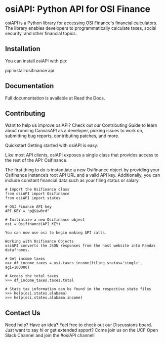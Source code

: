 # osiAPI: Python API for OSI Finance
osiAPI is a Python library for accessing OSI Finance's financial calculators. The library enables developers to programmatically calculate taxes, social security, and other financial topics.


## Installation
You can install osiAPI with pip:

pip install osifinance api


## Documentation
Full documentation is available at Read the Docs.


## Contributing
Want to help us improve osiAPI? Check out our Contributing Guide to learn about running CanvasAPI as a developer, picking issues to work on, submitting bug reports, contributing patches, and more.

Quickstart
Getting started with osiAPI is easy.

Like most API clients, osiAPI exposes a single class that provides access to the rest of the API: Osifinance.

The first thing to do is instantiate a new Osifinance object by providing your Osifinance instance’s root API URL and a valid API key. Additionally, you can include constant financial data such as your filing status or salary.

```
# Import the Osifinance class
from osiAPI import Osifinance
from osiAPI import states

# OSI Finance API key
API_KEY = "p@$$w0rd"

# Initialize a new Osifinance object
osi = Osifinance(API_KEY)

You can now use osi to begin making API calls.

Working with Osifinance Objects
osiAPI converts the JSON responses from the host website into Pandas dataframes.

# Get income taxes
>>> df_income_taxes = osi.taxes_income(filing_status='single', agi=100000)

# Access the total taxes
>>> df_income_taxes.taxes.total

# State tax information can be found in the respective state files
>>> help(osi.states.alabama)
>>> help(osi.states.alabama.income)
```


## Contact Us
Need help? Have an idea? Feel free to check out our Discussions board. Just want to say hi or get extended spport? Come join us on the UCF Open Slack Channel and join the #osiAPI channel!
